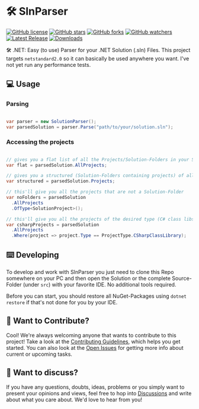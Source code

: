 # 🛠️ SlnParser


[![GitHub license](https://img.shields.io/badge/Unlicense-MIT-blue.svg)](LICENSE)
[![GitHub stars](https://img.shields.io/github/stars/OptiSchmopti/CsvProc9000?style=social)](https://github.com/OptiSchmopti/CsvProc9000/stargazers)
[![GitHub forks](https://img.shields.io/github/forks/OptiSchmopti/CsvProc9000?style=social)](https://github.com/OptiSchmopti/CsvProc9000/network/members)
[![GitHub watchers](https://img.shields.io/github/watchers/OptiSchmopti/CsvProc9000?style=social)](https://github.com/OptiSchmopti/CsvProc9000/watchers)  
[![Latest Release](https://img.shields.io/nuget/v/SlnParser?style=for-the-badge)](https://www.nuget.org/packages/SlnParser/)
[![Downloads](https://img.shields.io/nuget/dt/SlnParser?style=for-the-badge)](https://www.nuget.org/packages/SlnParser/)

🛠️ .NET: Easy (to use) Parser for your .NET Solution (.sln) Files. This project targets `netstandard2.0` so it can basically be used anywhere you want. I've not yet run any performance tests.

## 💻 Usage

### Parsing

```cs

var parser = new SolutionParser();
var parsedSolution = parser.Parse("path/to/your/solution.sln");

```

### Accessing the projects

```cs

// gives you a flat list of all the Projects/Solution-Folders in your Solution
var flat = parsedSolution.AllProjects;

// gives you a structured (Solution-Folders containing projects) of all the Projects/Solution-Folders in your solution
var structured = parsedSolution.Projects;

// this'll give you all the projects that are not a Solution-Folder
var noFolders = parsedSolution
  .AllProjects
  .OfType<SolutionProject>();

// this'll give you all the projects of the desired type (C# class libs in this case)
var csharpProjects = parsedSolution
  .AllProjects
  .Where(project => project.Type == ProjectType.CSharpClassLibrary);

```

## ⌨️ Developing

To develop and work with SlnParser you just need to clone this Repo somewhere on your PC and then open the Solution or the complete Source-Folder (under `src`) with your favorite IDE. No additional tools required.  
  
Before you can start, you should restore all NuGet-Packages using `dotnet restore` if that's not done for you by your IDE.

## 👋 Want to Contribute?

Cool! We're always welcoming anyone that wants to contribute to this project! Take a look at the [Contributing Guidelines](CONTRIBUTING.md), which helps you get started. You can also look at the [Open Issues](https://github.com/wgnf/SlnParser/issues) for getting more info about current or upcoming tasks.

## 💬 Want to discuss?

If you have any questions, doubts, ideas, problems or you simply want to present your opinions and views, feel free to hop into [Discussions](https://github.com/wgnf/SlnParser/discussions) and write about what you care about. We'd love to hear from you!

